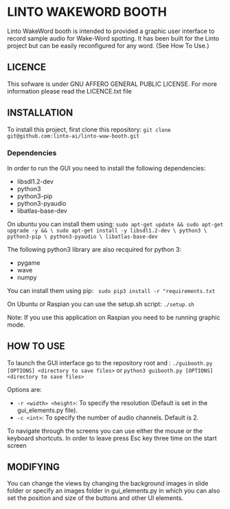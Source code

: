 # LINTO WAKEWORD BOOTH
Linto WakeWord booth is intended to provided a graphic user interface to record sample audio for Wake-Word spotting.
It has been built for the Linto project but can be easily reconfigured for any word. (See How To Use.)

## LICENCE
This sofware is under GNU AFFERO GENERAL PUBLIC LICENSE.
For more information please read the LICENCE.txt file

## INSTALLATION
To install this project, first clone this repository:
`git clone git@github.com:linto-ai/linto-wuw-booth.git`
### Dependencies
In order to run the GUI you need to install the following dependencies:
* libsdl1.2-dev
* python3
* python3-pip
* python3-pyaudio
* libatlas-base-dev

On ubuntu you can install them using:
`
sudo apt-get update && sudo apt-get upgrade -y && \
sudo apt-get install -y libsdl1.2-dev \
python3 \
python3-pip \
python3-pyaudio \
libatlas-base-dev
`

The following python3 library are also recquired for python 3:
* pygame
* wave
* numpy

You can install them using pip:
` sudo pip3 install -r "requirements.txt`

On Ubuntu or Raspian you can use the setup.sh script:
`./setup.sh`

Note: If you use this application on Raspian you need to be running graphic mode.
## HOW TO USE
To launch the GUI interface go to the repository root and :
`./guibooth.py [OPTIONS] <directory to save files>`
or 
`python3 guibooth.py [OPTIONS] <directory to save files>`

Options are:
* `-r <width> <height>`: To specify the resolution (Default is set in the gui_elements.py file).
* `-c <int>`: To specify the number of audio channels. Default is 2.

To navigate through the screens you can use either the mouse or the keyboard shortcuts.
In order to leave press Esc key three time on the start screen

## MODIFYING
You can change the views by changing the background images in slide folder or specify an images folder in gui_elements.py in which you can also set the position and size of the buttons and other UI elements.
